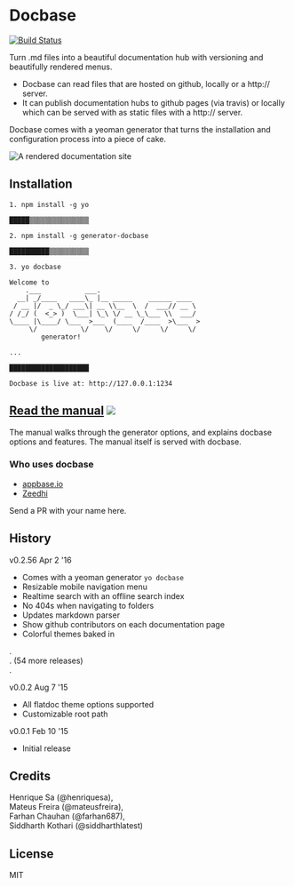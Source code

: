 # Docbase
[![Build Status](https://travis-ci.org/appbaseio/Docbase.svg?branch=master)](https://travis-ci.org/appbaseio/Docbase)

Turn .md files into a beautiful documentation hub with versioning and beautifully rendered menus. 

* Docbase can read files that are hosted on github, locally or a http:// server.
* It can publish documentation hubs to github pages (via travis) or locally which can be served with as static files with a http:// server.

Docbase comes with a yeoman generator that turns the installation and configuration process into a piece of cake.

![A rendered documentation site](http://g.recordit.co/Odu27H3nAm.gif)

## Installation

```
1. npm install -g yo

█████▒▒▒▒▒▒▒▒▒▒▒▒▒▒▒

2. npm install -g generator-docbase

██████████▒▒▒▒▒▒▒▒▒▒

3. yo docbase

Welcome to
    .___           ___.
  __| _/____   ____\_ |__ _____    ______ ____
 / __ |/  _ \_/ ___\| __ \\__  \  /  ___// __ \
/ /_/ (  <_> )  \___| \_\ \/ __ \_\___ \\  ___/
\____ |\____/ \___  >___  (____  /____  >\___  >
     \/           \/    \/     \/     \/     \/
        generator!

...

████████████████████

Docbase is live at: http://127.0.0.1:1234
```

##  [Read the manual](https://appbaseio.github.io/docbase-manual) [![](http://businessxlerator.com/wp-content/themes/busxl-2015/images/content/icons/book.png)](https://appbaseio.github.io/docbase-manual)

The manual walks through the generator options, and explains docbase options and features. The manual itself is served with docbase.


### Who uses docbase

- [appbase.io](http://docs.appbase.io)
- [Zeedhi](http://app.zeedhi.com/teknisa/docs/#/)
 
Send a PR with your name here.


## History

v0.2.56 Apr 2 '16
- Comes with a yeoman generator ``yo docbase``
- Resizable mobile navigation menu
- Realtime search with an offline search index
- No 404s when navigating to folders
- Updates markdown parser
- Show github contributors on each documentation page
- Colorful themes baked in

.  
.  (54 more releases)  
.  

v0.0.2 Aug 7 '15
- All flatdoc theme options supported
- Customizable root path

v0.0.1 Feb 10 '15  
- Initial release

## Credits

Henrique Sa (@henriquesa),  
Mateus Freira (@mateusfreira),  
Farhan Chauhan (@farhan687),  
Siddharth Kothari (@siddharthlatest)  

## License

MIT

